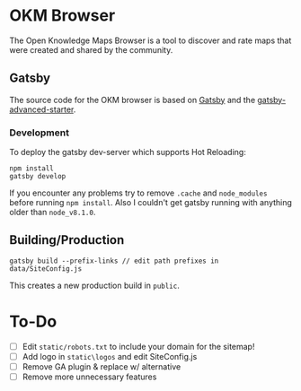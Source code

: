 # OKM Browser

The Open Knowledge Maps Browser is a tool to discover and rate maps that were created and shared by the community.

## Gatsby

The source code for the OKM browser is based on [Gatsby](https://github.com/gatsbyjs/gatsby) and the [gatsby-advanced-starter](https://github.com/Vagr9K/gatsby-advanced-starter).

### Development

To deploy the gatsby dev-server which supports Hot Reloading:

```
npm install
gatsby develop
```

If you encounter any problems try to remove `.cache` and `node_modules` before running `npm install`. Also I couldn't get gatsby running with anything older than `node_v8.1.0`.

## Building/Production

```
gatsby build --prefix-links // edit path prefixes in data/SiteConfig.js
```

This creates a new production build in `public`.

# To-Do

- [ ] Edit `static/robots.txt` to include your domain for the sitemap!
- [ ] Add logo in `static\logos` and edit SiteConfig.js
- [ ] Remove GA plugin & replace w/ alternative
- [ ] Remove more unnecessary features